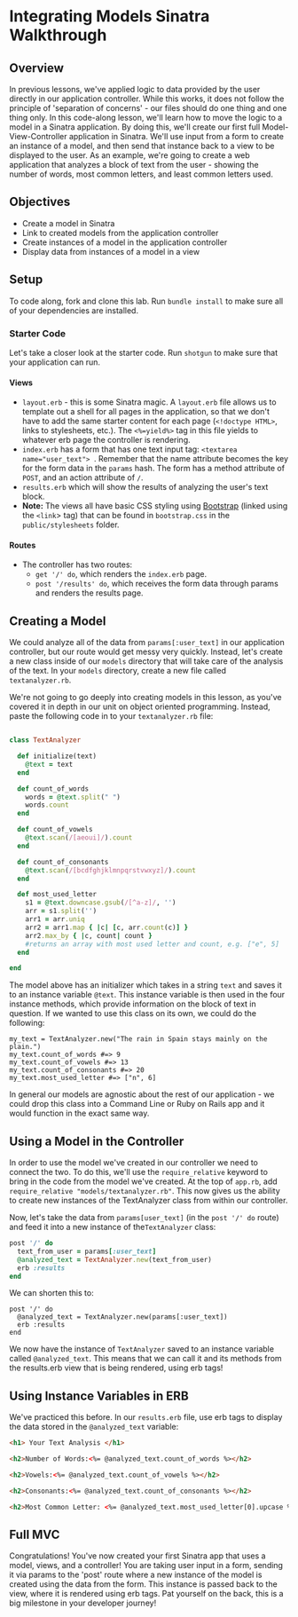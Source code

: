 
# Integrating Models Sinatra Walkthrough


## Overview
In previous lessons, we've applied logic to data provided by the user directly in our application controller. While this works, it does not follow the principle of 'separation of concerns' - our files should do one thing and one thing only. In this code-along lesson, we'll learn how to move the logic to a model in a Sinatra application. By doing this, we'll create our first full Model-View-Controller application in Sinatra. We'll use input from a form to create an instance of a model, and then send that instance back to a view to be displayed to the user. As an example, we're going to create a web application that analyzes a block of text from the user - showing the number of words, most common letters, and least common letters used.

## Objectives
+ Create a model in Sinatra
+ Link to created models from the application controller
+ Create instances of a model in the application controller
+ Display data from instances of a model in a view

## Setup

To code along, fork and clone this lab. Run `bundle install` to make sure all of your dependencies are installed. 

### Starter Code
Let's take a closer look at the starter code. Run `shotgun` to make sure that your application can run.

#### Views
+ `layout.erb` - this is some Sinatra magic. A `layout.erb` file allows us to template out a shell for all pages in the application, so that we don't have to add the same starter content for each page (`<!doctype HTML>`, links to stylesheets, etc.). The `<%=yield%>` tag in this file yields to whatever erb page the controller is rendering.
+ `index.erb` has a form that has one text input tag: `<textarea name="user_text"> `. Remember that the name attribute becomes the key for the form data in the `params` hash. The form has a method attribute of `POST`, and an action attribute of `/`.
+ `results.erb` which will show the results of analyzing the user's text block.
+ **Note:** The views all have basic CSS styling using [Bootstrap](http://getbootstrap.com/) (linked using the `<link`> tag) that can be found in `bootstrap.css` in the `public/stylesheets` folder.

#### Routes
+ The controller has two routes:
	+  `get '/' do`, which renders the `index.erb` page.
	+  `post '/results' do`, which receives the form data through params and renders the results page.

## Creating a Model

We could analyze all of the data from `params[:user_text]` in our application controller, but our route would get messy very quickly. Instead, let's create a new class inside of our `models` directory that will take care of the analysis of the text. In your `models` directory, create a new file called `textanalyzer.rb`.

We're not going to go deeply into creating models in this lesson, as you've covered it in depth in our unit on object oriented programming. Instead, paste the following code in to your `textanalyzer.rb` file:

```ruby

class TextAnalyzer

  def initialize(text)
    @text = text
  end

  def count_of_words
    words = @text.split(" ")
    words.count
  end

  def count_of_vowels
    @text.scan(/[aeoui]/).count
  end

  def count_of_consonants
    @text.scan(/[bcdfghjklmnpqrstvwxyz]/).count
  end

  def most_used_letter
    s1 = @text.downcase.gsub(/[^a-z]/, '')
    arr = s1.split('')
    arr1 = arr.uniq
    arr2 = arr1.map { |c| [c, arr.count(c)] }
    arr2.max_by { |c, count| count }
    #returns an array with most used letter and count, e.g. ["e", 5]
  end

end
```
The model above has an initializer which takes in a string `text` and saves it to an instance variable `@text`. This instance variable is then used in the four instance methods, which provide information on the block of text in question. If we wanted to use this class on its own, we could do the following:

```
my_text = TextAnalyzer.new("The rain in Spain stays mainly on the plain.")
my_text.count_of_words #=> 9
my_text.count_of_vowels #=> 13
my_text.count_of_consonants #=> 20
my_text.most_used_letter #=> ["n", 6]

```
In general our models are agnostic about the rest of our application - we could drop this class into a Command Line or Ruby on Rails app and it would function in the exact same way.


## Using a Model in the Controller
In order to use the model we've created in our controller we need to connect the two. To do this, we'll use the `require_relative` keyword to bring in the code from the model we've created. At the top of `app.rb`, add `require_relative "models/textanalyzer.rb"`. This now gives us the ability to create new instances of the TextAnalyzer class from within our controller.

Now, let's take the data from `params[user_text]` (in the `post '/' do` route) and feed it into a new instance of the`TextAnalyzer` class:

```ruby
post '/' do
  text_from_user = params[:user_text]
  @analyzed_text = TextAnalyzer.new(text_from_user)
  erb :results
end
```
We can shorten this to:

```
post '/' do
  @analyzed_text = TextAnalyzer.new(params[:user_text])
  erb :results
end
```
We now have the instance of `TextAnalyzer` saved to an instance variable called `@analyzed_text`. This means that we can call it and its methods from the results.erb view that is being rendered, using erb tags!

## Using Instance Variables in ERB

We've practiced this before. In our `results.erb` file, use erb tags to display the data stored in the `@analyzed_text` variable:

```html
<h1> Your Text Analysis </h1>

<h2>Number of Words:<%= @analyzed_text.count_of_words %></h2>

<h2>Vowels:<%= @analyzed_text.count_of_vowels %></h2>

<h2>Consonants:<%= @analyzed_text.count_of_consonants %></h2>

<h2>Most Common Letter: <%= @analyzed_text.most_used_letter[0].upcase %>, used <%= @analyzed_text.most_used_letter[1] %> times</h2>
```

## Full MVC
Congratulations! You've now created your first Sinatra app that uses a model, views, and a controller! You are taking user input in a form, sending it via params to the 'post' route where a new instance of the model is created using the data from the form. This instance is passed back to the view, where it is rendered using erb tags. Pat yourself on the back, this is a big milestone in your developer journey!
